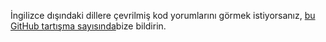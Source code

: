 İngilizce dışındaki dillere çevrilmiş kod yorumlarını görmek istiyorsanız, [bu GitHub tartışma sayısında](https://github.com/MicrosoftDocs/feedback/issues/2515)bize bildirin.